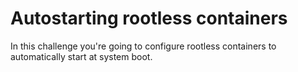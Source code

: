 # Autostarting rootless containers

In this challenge you're going to configure rootless containers to automatically start at system boot. 
